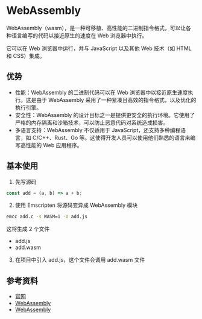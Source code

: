 # WebAssembly

WebAssembly（wasm），是一种可移植、高性能的二进制指令格式，可以让各种语言编写的代码以接近原生的速度在 Web 浏览器中执行。

它可以在 Web 浏览器中运行，并与 JavaScript 以及其他 Web 技术（如 HTML 和 CSS）集成。

## 优势

- 性能：WebAssembly 的二进制代码可以在 Web 浏览器中以接近原生速度执行。这是由于 WebAssembly 采用了一种紧凑且高效的指令格式，以及优化的执行引擎。
- 安全性：WebAssembly 的设计目标之一是提供更安全的执行环境。它使用了严格的内存隔离和沙箱技术，可以防止恶意代码对系统造成损害。
- 多语言支持：WebAssembly 不仅适用于 JavaScript，还支持多种编程语言，如 C/C++、Rust、Go 等。这使得开发人员可以使用他们熟悉的语言来编写高性能的 Web 应用程序。

## 基本使用

1. 先写源码

```typescript
const add = (a, b) => a + b;
```

2. 使用 Emscripten 将源码变异成 WebAssembly 模块

```bash
emcc add.c -s WASM=1 -o add.js
```

这将生成 2 个文件

- add.js
- add.wasm

3. 在项目中引入 add.js，这个文件会调用 add.wasm 文件

## 参考资料

- [官网](https://webassembly.org/)
- [WebAssembly](https://juejin.cn/post/7260140790546104375?searchId=202309142224227BC3936ACA80956003EE)
- [WebAssembly](https://juejin.cn/post/7156250334082367496)
